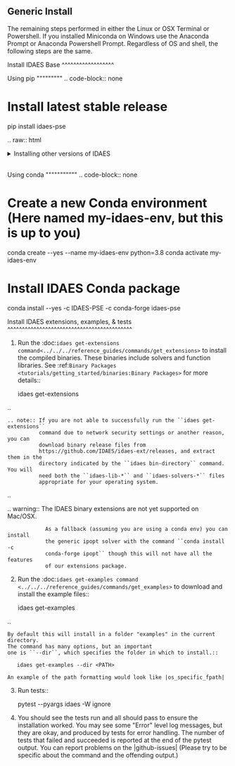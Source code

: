 Generic Install
---------------

The remaining steps performed in either the Linux or OSX Terminal or Powershell.
If you installed Miniconda on Windows use the Anaconda Prompt or Anaconda
Powershell Prompt.  Regardless of OS and shell, the following steps are the same.


Install IDAES Base
^^^^^^^^^^^^^^^^^^

Using pip
"""""""""
.. code-block:: none

   # Install latest stable release
   pip install idaes-pse

.. raw:: html

  <details>
   <summary>Installing other versions of IDAES</summary>

a. To get a previous `IDAES release <https://github.com/IDAES/idaes-pse/releases>`_, for example v1.13

.. code-block:: none

    pip install idaes-pse==1.13

b. To get the latest version from the GitHub main branch

.. code-block:: none

    pip install 'idaes-pse[prerelease] @ https://github.com/IDAES/idaes-pse/archive/main.zip'

c. To get a specific fork or branch, for example myfork (of idaes-pse) and mybranch

.. code-block:: none

    pip install 'idaes-pse[prerelease] @ https://github.com/myfork/idaes-pse/archive/mybranch.zip'

d. For developers: follow the :ref:`advanced user installation<tutorials/advanced_install/index:Advanced User Installation>`.

.. raw:: html

  </details>
  </br>


Using conda
"""""""""""
.. code-block:: none
   
   # Create a new Conda environment (Here named my-idaes-env, but this is up to you)
   conda create --yes --name my-idaes-env python=3.8
   conda activate my-idaes-env

   # Install IDAES Conda package
   conda install --yes -c IDAES-PSE -c conda-forge idaes-pse

Install IDAES extensions, examples, & tests
^^^^^^^^^^^^^^^^^^^^^^^^^^^^^^^^^^^^^^^^^^^
1. Run the :doc:`idaes get-extensions command<../../../reference_guides/commands/get_extensions>`
   to install the compiled binaries. These binaries include solvers and function libraries.
   See :ref:`Binary Packages <tutorials/getting_started/binaries:Binary Packages>`
   for more details::

    idaes get-extensions

..

    .. note:: If you are not able to successfully run the ``idaes get-extensions``
              command due to network security settings or another reason, you can
              download binary release files from
              https://github.com/IDAES/idaes-ext/releases, and extract them in the
              directory indicated by the ``idaes bin-directory`` command. You will
              need both the ``idaes-lib-*`` and ``idaes-solvers-*`` files
              appropriate for your operating system.

..

   .. warning:: The IDAES binary extensions are not yet supported on Mac/OSX.

                As a fallback (assuming you are using a conda env) you can install
                the generic ipopt solver with the command ``conda install -c
                conda-forge ipopt`` though this will not have all the features
                of our extensions package.

2. Run the :doc:`idaes get-examples command <../../../reference_guides/commands/get_examples>` to download
   and install the example files::

    idaes get-examples

..

    By default this will install in a folder "examples" in the current directory.
    The command has many options, but an important
    one is ``--dir``, which specifies the folder in which to install.::
    
       idaes get-examples --dir <PATH>

    An example of the path formatting would look like |os_specific_fpath|

3. Run tests::

    pytest --pyargs idaes -W ignore

4. You should see the tests run and all should pass to ensure the installation worked. You
   may see some "Error" level log messages, but they are okay, and produced by tests for
   error handling. The number of tests that failed and succeeded is reported at the end of the pytest
   output. You can report problems on the |github-issues|
   (Please try to be specific about the command and the offending output.)
